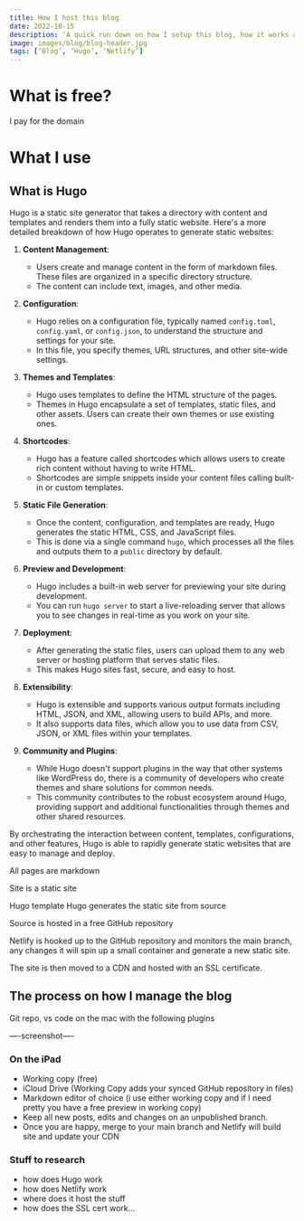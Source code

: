 ```yaml
---
title: How I host this blog
date: 2022-10-15
description: ‘A quick run down on how I setup this blog, how it works and what is the cost.’
image: images/blog/blog-header.jpg
tags: [‘Blog’, ‘Hugo’, ‘Netlify’]
---
```


# What is free?

I pay for the domain

# What I use


## What is Hugo 

Hugo is a static site generator that takes a directory with content and templates and renders them into a fully static website. Here's a more detailed breakdown of how Hugo operates to generate static websites:

1. **Content Management**:
    - Users create and manage content in the form of markdown files. These files are organized in a specific directory structure.
    - The content can include text, images, and other media.

2. **Configuration**:
    - Hugo relies on a configuration file, typically named `config.toml`, `config.yaml`, or `config.json`, to understand the structure and settings for your site.
    - In this file, you specify themes, URL structures, and other site-wide settings.

3. **Themes and Templates**:
    - Hugo uses templates to define the HTML structure of the pages. 
    - Themes in Hugo encapsulate a set of templates, static files, and other assets. Users can create their own themes or use existing ones.

4. **Shortcodes**:
    - Hugo has a feature called shortcodes which allows users to create rich content without having to write HTML.
    - Shortcodes are simple snippets inside your content files calling built-in or custom templates.

5. **Static File Generation**:
    - Once the content, configuration, and templates are ready, Hugo generates the static HTML, CSS, and JavaScript files.
    - This is done via a single command `hugo`, which processes all the files and outputs them to a `public` directory by default.

6. **Preview and Development**:
    - Hugo includes a built-in web server for previewing your site during development.
    - You can run `hugo server` to start a live-reloading server that allows you to see changes in real-time as you work on your site.

7. **Deployment**:
    - After generating the static files, users can upload them to any web server or hosting platform that serves static files.
    - This makes Hugo sites fast, secure, and easy to host.

8. **Extensibility**:
    - Hugo is extensible and supports various output formats including HTML, JSON, and XML, allowing users to build APIs, and more.
    - It also supports data files, which allow you to use data from CSV, JSON, or XML files within your templates.

9. **Community and Plugins**:
    - While Hugo doesn't support plugins in the way that other systems like WordPress do, there is a community of developers who create themes and share solutions for common needs.
    - This community contributes to the robust ecosystem around Hugo, providing support and additional functionalities through themes and other shared resources.

By orchestrating the interaction between content, templates, configurations, and other features, Hugo is able to rapidly generate static websites that are easy to manage and deploy.


All pages are markdown

Site is a static site

Hugo template
Hugo generates the static site from source

Source is hosted in a free GitHub repository 

Netlify is hooked up to the GitHub repository and monitors the main branch, any changes it will spin up a small container and generate a new static site.

The site is then moved to a CDN and hosted with an SSL certificate.

## The process on how I manage the blog


Git repo, vs code on the mac with the following plugins

—-screenshot—-

### On the iPad

- Working copy (free)
- iCloud Drive (Working Copy adds your synced GitHub repository in files)
- Markdown editor of choice (i use either working copy and if I need pretty you have a free preview in working copy)
- Keep all new posts, edits and changes on an unpublished branch. 
- Once you are happy, merge to your main branch and Netlify will build site and update your CDN


### Stuff to research
- how does Hugo work
- how does Netlify work
- where does it host the stuff
- how does the SSL cert work… 